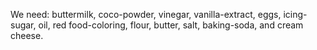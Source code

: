 We need: 
buttermilk, coco-powder, vinegar, vanilla-extract, eggs, icing-sugar, oil, red food-coloring, flour, butter, salt, baking-soda, and cream cheese.